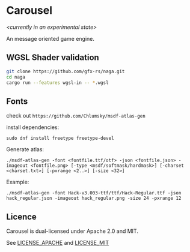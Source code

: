 # Carousel

*\<currently in an experimental state\>*

An message oriented game engine.

## WGSL Shader validation

```bash
git clone https://github.com/gfx-rs/naga.git
cd naga
cargo run --features wgsl-in -- *.wgsl
```

## Fonts

check out `https://github.com/Chlumsky/msdf-atlas-gen`

install dependencies:
```
sudo dnf install freetype freetype-devel
```

Generate atlas:

```
./msdf-atlas-gen -font <fontfile.ttf/otf> -json <fontfile.json> -imageout <fontfile.png> [-type <msdf/softmask/hardmask>] [-charset <charset.txt>] [-pxrange <2..>] [-size <32>] 
```

Example:
```
./msdf-atlas-gen -font Hack-v3.003-ttf/ttf/Hack-Regular.ttf -json hack_regular.json -imageout hack_regular.png -size 24 -pxrange 12
```

## Licence

Carousel is dual-licensed under Apache 2.0 and MIT.

See [LICENSE_APACHE](LICENSE_APACHE) and [LICENSE_MIT](LICENSE_MIT)
